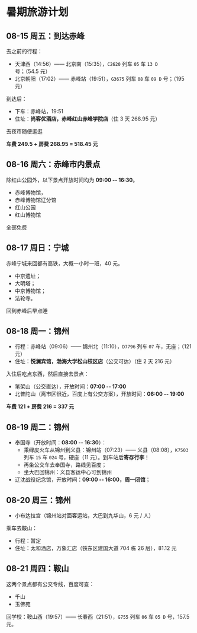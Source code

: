 # 暑期旅游计划

## 08-15 周五：到达赤峰
去之前的行程：
- 天津西（14:56）—— 北京南（15:35），`C2620` 列车 `05` 车 `13 D` 号；（54.5 元）
- 北京朝阳（17:02）—— 赤峰站（19:51），`G3675` 列车 `08` 车 `09 D` 号；（195 元）

到达后：
- 下车：赤峰站，19:51
- 住址：**尚客优酒店，赤峰红山赤峰学院店**（住 3 天 268.95 元）

去夜市随便逛逛

**车费 249.5 + 房费 268.95 = 518.45 元**

## 08-16 周六：赤峰市内景点
除红山公园外，以下景点开放时间均为 **09:00 -- 16:30**。

- 赤峰博物馆，
- 赤峰博物馆辽分馆
- 红山公园
- 红山博物馆

全部免费

## 08-17 周日：宁城
赤峰宁城来回都有高铁，大概一小时一班，40 元。

- 中京遗址；
- 大明塔；
- 中京博物馆；
- 法轮寺。

回到赤峰后早点睡


## 08-18 周一：锦州
- 行程：赤峰站（09:06）—— 锦州北（11:10），`D7796` 列车 `07` 车，无座；（121 元）
- 住址：**悦澜宾馆，渤海大学松山校区店**（公交可达）（住 2 天 216 元）

入住后吃点东西，然后直接去景点：

- 笔架山（公交直达），开放时间：**07:00 -- 17:00**
- 北普陀山（离市区很近，百度上有公交方案），开放时间：**06:00 -- 19:00**

**车费 121 + 房费 216 = 337 元**

## 08-19 周二：锦州
- 奉国寺（开放时间：**08:00 -- 16:30**）：
  - 乘绿皮火车从锦州到义县：锦州站（07:23）—— 义县（08:08），`K7503` 列车 `15` 车 `024` 号，硬座（11 元）。到车站后**寄存行李**！
  - 再坐公交车去奉国寺，路线见百度；
  - 坐大巴回锦州：义县客运中心可到锦州
- 辽沈战役纪念馆，开放时间：**09:00 -- 16:00，周一闭馆**；

## 08-20 周三：锦州
- 小布达拉宫（锦州站对面客运站，大巴到九华山，6 元 / 人）

乘车去鞍山：

- 行程：暂定
- 住址：太和酒店，万象汇店（铁东区建国大道 704 栋 26 层），81.12 元

## 08-21 周四：鞍山
这两个景点都有公交专线，百度可查：

- 千山
- 玉佛苑

回学校：鞍山西（19:57）—— 长春西（21:51），`G755` 列车 `06` 车 `05 D` 号，157.5 元。

